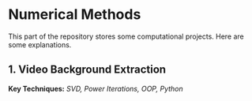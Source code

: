 # Numerical Methods
This part of the repository stores some computational projects. Here are some explanations.
## 1. Video Background Extraction
**Key Techniques:** *SVD, Power Iterations, OOP, Python*
